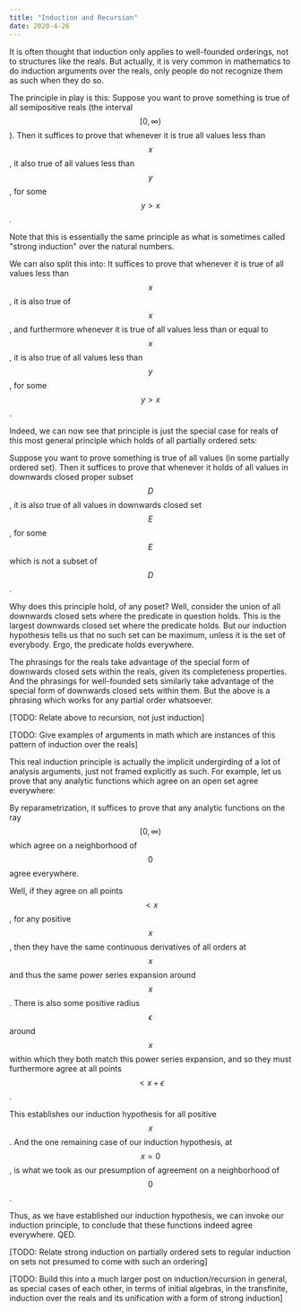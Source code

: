 ```yaml
---
title: "Induction and Recursion"
date: 2020-4-26
---
```

It is often thought that induction only applies to well-founded orderings, not to structures like the reals. But actually, it is very common in mathematics to do induction arguments over the reals, only people do not recognize them as such when they do so.

The principle in play is this: Suppose you want to prove something is true of all semipositive reals (the interval $$[0, \infty)$$). Then it suffices to prove that whenever it is true all values less than $$x$$, it also true of all values less than $$y$$, for some $$y > x$$.

Note that this is essentially the same principle as what is sometimes called "strong induction" over the natural numbers.

We can also split this into: It suffices to prove that whenever it is true of all values less than $$x$$, it is also true of $$x$$, and furthermore whenever it is true of all values less than or equal to $$x$$, it is also true of all values less than $$y$$, for some $$y > x$$.

Indeed, we can now see that principle is just the special case for reals of this most general principle which holds of all partially ordered sets:

Suppose you want to prove something is true of all values (in some partially ordered set). Then it suffices to prove that whenever it holds of all values in downwards closed proper subset $$D$$, it is also true of all values in downwards closed set $$E$$, for some $$E$$ which is not a subset of $$D$$.

Why does this principle hold, of any poset? Well, consider the union of all downwards closed sets where the predicate in question holds. This is the largest downwards closed set where the predicate holds. But our induction hypothesis tells us that no such set can be maximum, unless it is the set of everybody. Ergo, the predicate holds everywhere.

The phrasings for the reals take advantage of the special form of downwards closed sets within the reals, given its completeness properties. And the phrasings for well-founded sets similarly take advantage of the special form of downwards closed sets within them. But the above is a phrasing which works for any partial order whatsoever.

[TODO: Relate above to recursion, not just induction]

[TODO: Give examples of arguments in math which are instances of this pattern of induction over the reals]

This real induction principle is actually the implicit undergirding of a lot of analysis arguments, just not framed explicitly as such. For example, let us prove that any analytic functions which agree on an open set agree everywhere:

By reparametrization, it suffices to prove that any analytic functions on the ray $$[0, \infty)$$ which agree on a neighborhood of $$0$$ agree everywhere.

Well, if they agree on all points $$< x$$, for any positive $$x$$, then they have the same continuous derivatives of all orders at $$x$$ and thus the same power series expansion around $$x$$. There is also some positive radius $$\epsilon$$ around $$x$$ within which they both match this power series expansion, and so they must furthermore agree at all points $$< x + \epsilon$$.

This establishes our induction hypothesis for all positive $$x$$. And the one remaining case of our induction hypothesis, at $$x = 0$$, is what we took as our presumption of agreement on a neighborhood of $$0$$.

Thus, as we have established our induction hypothesis, we can invoke our induction principle, to conclude that these functions indeed agree everywhere. QED.

[TODO: Relate strong induction on partially ordered sets to regular induction on sets not presumed to come with such an ordering]

[TODO: Build this into a much larger post on induction/recursion in general, as special cases of each other, in terms of initial algebras, in the transfinite, induction over the reals and its unification with a form of strong induction]